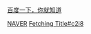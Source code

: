 [百度一下，你就知道](https://www.baidu.com/)

[NAVER](https://www.naver.com/)
[Fetching Title#c2i8](https://www.goo.ne.jp/)